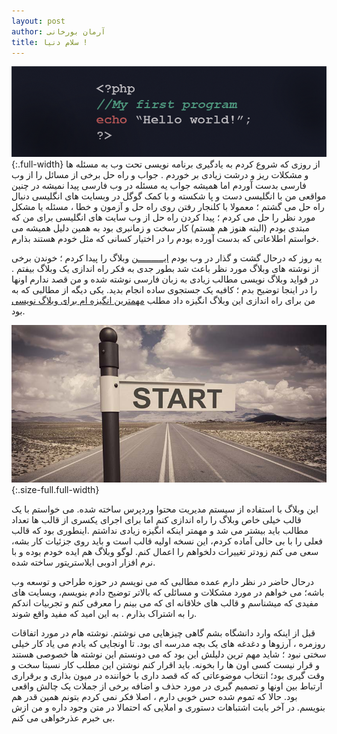 ```yaml
---
layout: post
author: آرمان بورخانی
title: سلام دنیا !
---
```


![سلام دنیا](/assets/images/hello-world.png){:.full-width}
از روزی که شروع کردم به یادگیری برنامه نویسی تحت وب به  مسئله ها و مشکلات ریز و درشت  زیادی بر خوردم . جواب و راه حل برخی از مسائل را از وب فارسی بدست آوردم اما همیشه جواب یه مسئله در وب فارسی پیدا نمیشه در چنین مواقعی من با انگلیسی دست و پا شکسته و با کمک گوگل در وبسایت های انگلیسی دنبال راه حل می گشتم ؛ معمولا با کلنجار رفتن روی راه حل و آزمون و خطا ، مسئله یا مشکل مورد نظر را حل می کردم ؛ پیدا کردن راه حل از وب سایت های انگلیسی برای من که مبتدی بودم (البته هنوز هم هستم) کار سخت و زمانبری بود به همین دلیل همیشه می خواستم اطلاعاتی که بدست آورده بودم را در اختیار کسانی که مثل خودم هستند بذارم.

یه روز که درحال گشت و گذار در وب بودم [ایــــــــــن](http://www.parhamb.com/notebook/) وبلاگ را پیدا کردم ؛ خوندن برخی از نوشته های وبلاگ مورد نظر باعث شد بطور جدی به فکر راه اندازی یک وبلاگ بیفتم . در فواید وبلاگ نویسی مطالب زیادی به زبان فارسی نوشته شده و من قصد ندارم اونها را در اینجا توضیح بدم ؛ کافیه یک جستجوی ساده انجام بدید. یکی دیگه از مطالبی که به من برای راه اندازی این وبلاگ انگیزه داد مطلب [مهمترین انگیزه ام برای وبلاگ نویسی](http://cylog.ir/%d9%85%d9%87%d9%85%d8%aa%d8%b1%db%8c%d9%86-%d8%a7%d9%86%da%af%db%8c%d8%b2%d9%87%e2%80%8c%d8%a7%d9%85-%d8%a8%d8%b1%d8%a7%db%8c-%d9%88%d8%a8%d9%84%d8%a7%da%af-%d9%86%d9%88%db%8c%d8%b3%db%8c/) بود.

![start](/assets/images/startup-business.jpg){:.size-full.full-width}

این وبلاگ با استفاده از سیستم مدیریت محتوا وردپرس ساخته شده. می خواستم با یک قالب خیلی خاص وبلاگ را راه اندازی کنم اما برای اجرای یکسری از قالب ها تعداد مطالب باید بیشتر می شد و مهمتر اینکه انگیزه زیادی نداشتم .اینطوری بود که قالب فعلی را با بی حالی آماده کردم، این نسخه اولیه قالب است و باید روی جزئیات کار بشه، سعی می کنم زودتر تغییرات دلخواهم را اعمال کنم. لوگو وبلاگ هم ایده خودم بوده و با نرم افزار ادوبی ایلاستریتور ساخته شده.


 درحال حاضر در نظر دارم عمده مطالبی که می نویسم در حوزه طراحی و توسعه وب باشه؛ می خواهم در مورد مشکلات و مسائلی که بالاتر توضیح دادم بنویسم،  وبسایت های مفیدی که میشناسم و قالب های خلاقانه ای که می بینم را معرفی کنم و تجربیات اندکم را به اشتراک بذارم . به این امید که مفید واقع شوند.

 قبل از اینکه وارد دانشگاه بشم گاهی چیزهایی می نوشتم. نوشته هام در مورد اتفاقات روزمره ، آرزوها و دغدغه های یک بچه مدرسه ای بود. تا اونجایی که یادم می یاد کار خیلی سختی نبود ؛ شاید مهم ترین دلیلش این بود که می دونستم این نوشته ها خصوصی هستند و قرار نیست کسی اون ها را بخونه. باید اقرار کنم نوشتن این مطلب کار نسبتا سخت و وقت گیری بود؛ انتخاب موضوعاتی که  که قصد داری با خواننده در میون بذاری و برقراری ارتباط بین اونها و تصمیم گیری در مورد حذف و اضافه برخی از جملات یک چالش واقعی بود. حالا که تموم شده حس خوبی دارم ، اصلا فکر نمی کردم بتونم همین قدر هم بنویسم. در آخر بابت اشتباهات دستوری و املایی که احتمالا در متن وجود داره و من ازش بی خبرم عذرخواهی می کنم.